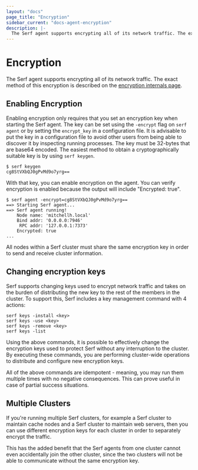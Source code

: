 ```yaml
---
layout: "docs"
page_title: "Encryption"
sidebar_current: "docs-agent-encryption"
description: |-
  The Serf agent supports encrypting all of its network traffic. The exact method of this encryption is described on the encryption internals page.
---
```


# Encryption

The Serf agent supports encrypting all of its network traffic. The exact
method of this encryption is described on the
[encryption internals page](/docs/internals/security.html).

## Enabling Encryption

Enabling encryption only requires that you set an encryption key when
starting the Serf agent. The key can be set using the `-encrypt` flag
on `serf agent` or by setting the `encrypt_key` in a configuration file.
It is advisable to put the key in a configuration file to avoid other users
from being able to discover it by inspecting running processes.
The key must be 32-bytes that are base64 encoded. The easiest method to
obtain a cryptographically suitable key is by using `serf keygen`.

```
$ serf keygen
cg8StVXbQJ0gPvMd9o7yrg==
```

With that key, you can enable encryption on the agent. You can verify
encryption is enabled because the output will include "Encrypted: true".

```
$ serf agent -encrypt=cg8StVXbQJ0gPvMd9o7yrg==
==> Starting Serf agent...
==> Serf agent running!
    Node name: 'mitchellh.local'
    Bind addr: '0.0.0.0:7946'
     RPC addr: '127.0.0.1:7373'
    Encrypted: true
...
```

All nodes within a Serf cluster must share the same encryption key in
order to send and receive cluster information.

## Changing encryption keys

Serf supports changing keys used to encrypt network traffic and takes on the
burden of distributing the new key to the rest of the members in the cluster. To
support this, Serf includes a key management command with 4 actions:

```
serf keys -install <key>
serf keys -use <key>
serf keys -remove <key>
serf keys -list
```

Using the above commands, it is possible to effectively change the encryption
keys used to protect Serf without any interruption to the cluster. By executing
these commands, you are performing cluster-wide operations to distribute and
configure new encryption keys.

All of the above commands are idempotent - meaning, you may run them multiple
times with no negative consequences. This can prove useful in case of partial
success situations.

## Multiple Clusters

If you're running multiple Serf clusters, for example a Serf cluster to
maintain cache nodes and a Serf cluster to maintain web servers, then you
can use different encryption keys for each cluster in order to separately
encrypt the traffic.

This has the added benefit that the Serf agents from one cluster cannot
even accidentally join the other cluster, since the two clusters will not
be able to communicate without the same encryption key.

